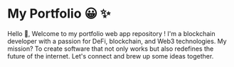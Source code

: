 #  My Portfolio 😀 ✨

Hello 👋, Welcome to my portfolio web app repository ! I'm a blockchain developer with a passion for DeFi, blockchain, and Web3 technologies. My mission? To create software that not only works but also redefines the future of the internet. Let's connect and brew up some ideas together.
 



